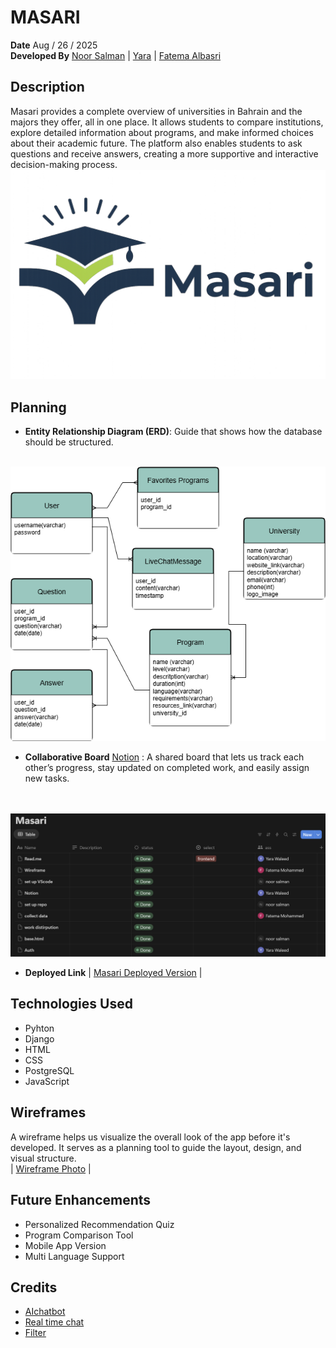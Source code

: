 # MASARI

**Date** Aug / 26 / 2025 <br>
**Developed By** [Noor Salman](https://github.com/NOORSALMAN25) | [Yara](https://github.com/Yara-Waleed) | [Fatema Albasri](https://github.com/fatemaAlbasri) 

## Description
Masari provides a complete overview of universities in Bahrain and the majors they offer, all in one place. It allows students to compare institutions, explore detailed information about programs, and make informed choices about their academic future. The platform also enables students to ask questions and receive answers, creating a more supportive and interactive decision-making process.
<br>
  <img src="readmeimg/ChatGPT Image 30 أغسطس 2025، 09_39_41 م.png" alt="Masari Logo">

## Planning

- **Entity Relationship Diagram (ERD)**: Guide that shows how the database should be structured.
<br>
  <img src="readmeimg/_MasariDia_.png" alt="Masari ERD">

- **Collaborative Board** [Notion](https://www.notion.so/259272c111118088b111df50c3d44ee6?v=259272c1111180e18c23000cbb3a9654&source=copy_link) : A shared board that lets us track each other’s progress, stay updated on completed work, and easily assign new tasks.
<br>


<br>
  <img src="readmeimg/Screenshot 2025-08-28 112415.png" alt="Masari Notion">


- **Deployed Link**
| [Masari Deployed Version]() |

## Technologies Used

- Pyhton 
- Django
- HTML
- CSS
- PostgreSQL
- JavaScript

## Wireframes

A wireframe helps us visualize the overall look of the app before it's developed. It serves as a planning tool to guide the layout, design, and visual structure. 
<br>
| [Wireframe Photo](https://wireframe.cc/pro/ppp/44619b79c-971139) |

## Future Enhancements
- Personalized Recommendation Quiz
- Program Comparison Tool
- Mobile App Version 
- Multi Language Support

## Credits

- [AIchatbot](https://medium.com/@amitkumat/building-a-chatbot-with-deepseek-ai-and-django-4d6cc5bb7a34)
- [Real time chat](https://medium.com/@farad.dev/how-to-build-a-real-time-chat-app-using-django-channels-2ba2621ea972)
- [Filter](https://www.w3schools.com/django/ref_tags_regroup.php)



